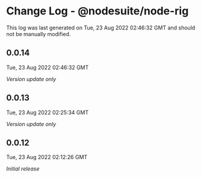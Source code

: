 # Change Log - @nodesuite/node-rig

This log was last generated on Tue, 23 Aug 2022 02:46:32 GMT and should not be manually modified.

## 0.0.14
Tue, 23 Aug 2022 02:46:32 GMT

_Version update only_

## 0.0.13
Tue, 23 Aug 2022 02:25:34 GMT

_Version update only_

## 0.0.12
Tue, 23 Aug 2022 02:12:26 GMT

_Initial release_

